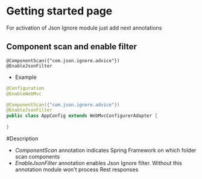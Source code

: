# Getting started page
For activation of Json Ignore module just add next annotations

## Component scan and enable filter
```text
@ComponentScan({"com.json.ignore.advice"})
@EnableJsonFilter
```

* Example 
```java
@Configuration
@EnableWebMvc

@ComponentScan({"com.json.ignore.advice"})
@EnableJsonFilter
public class AppConfig extends WebMvcConfigurerAdapter {
    
}
```

#Description
* *ComponentScan*  annotation indicates Spring Framework on which folder scan components
* *EnableJsonFilter* annotation enables Json Ignore filter. Without this annotation module won't process Rest responses 




